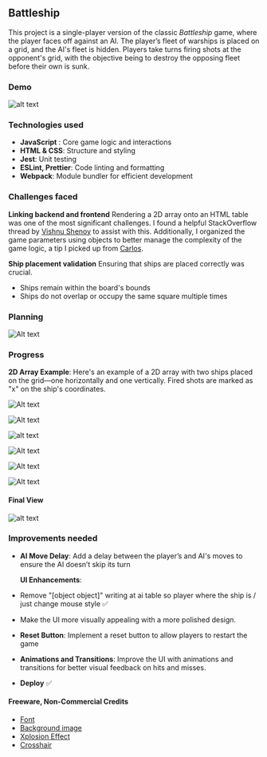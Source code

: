 ## Battleship

This project is a single-player version of the classic _Battleship_ game, where the player faces off against an AI. The player’s fleet of warships is placed on a grid, and the AI's fleet is hidden. Players take turns firing shots at the opponent's grid, with the objective being to destroy the opposing fleet before their own is sunk.

### Demo

![alt text](media/Battleship.gif)

### Technologies used

- **JavaScript** : Core game logic and interactions
- **HTML & CSS**: Structure and styling
- **Jest**: Unit testing
- **ESLint, Prettier**: Code linting and formatting
- **Webpack**: Module bundler for efficient development

### Challenges faced

**Linking backend and frontend**
Rendering a 2D array onto an HTML table was one of the most significant challenges. I found a helpful StackOverflow thread by [Vishnu Shenoy](https://stackoverflow.com/questions/64284979/mapping-2d-array-javascript-into-html-table) to assist with this.
Additionally, I organized the game parameters using objects to better manage the complexity of the game logic, a tip I picked up from [Carlos](https://github.com/bycdiaz).

**Ship placement validation**
Ensuring that ships are placed correctly was crucial.

- Ships remain within the board's bounds
- Ships do not overlap or occupy the same square multiple times

### Planning

![Alt text](media/image-4.png)

### Progress

**2D Array Example**: Here's an example of a 2D array with two ships placed on the grid—one horizontally and one vertically. Fired shots are marked as "x" on the ship's coordinates.

![Alt text](media/image-1.png)

![Alt text](media/image-2.png)

![alt text](media/image-8.png)

![Alt text](media/image-5.png)

![Alt text](media/image-3.png)

![Alt text](media/image-6.png)

#### Final View

![alt text](media/image-9.png)

### Improvements needed

- **AI Move Delay**: Add a delay between the player’s and AI's moves to ensure the AI doesn’t skip its turn

  **UI Enhancements**:

- Remove "[object object]" writing at ai table so player where the ship is / just change mouse style ✅
- Make the UI more visually appealing with a more polished design.
- **Reset Button**: Implement a reset button to allow players to restart the game

- **Animations and Transitions**: Improve the UI with animations and transitions for better visual feedback on hits and misses.

- **Deploy** ✅

#### Freeware, Non-Commercial Credits

- [Font](https://www.fontspace.com/j-juvanze-font-f112038)
- [Background image](https://opengameart.org/users/craftpixnet-2d-game-assets)
- [Xplosion Effect](https://pixabay.com/users/placidplace-25572496/)
- [Crosshair](https://icons8.com/icons/set/crosshair)
